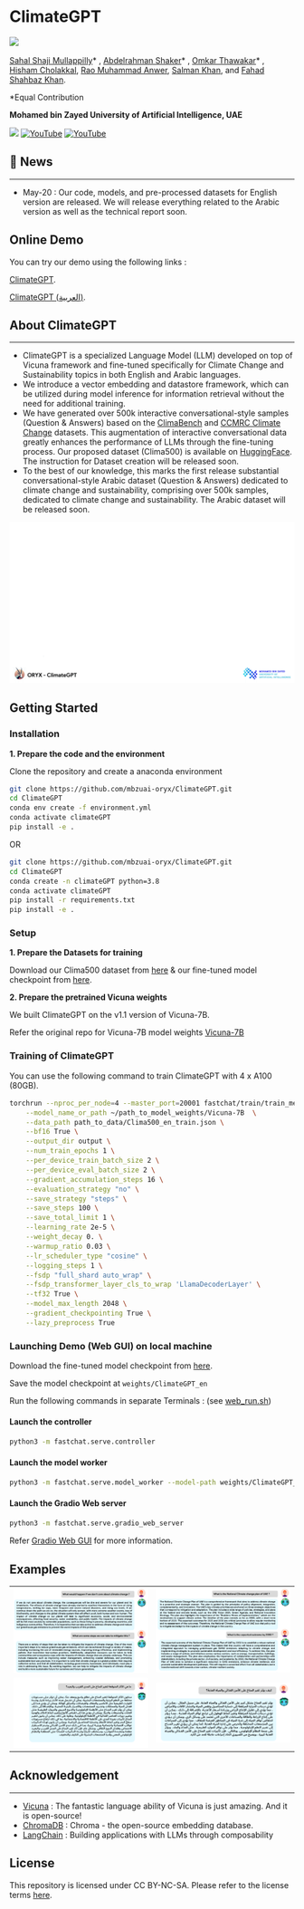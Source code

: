 # ClimateGPT
![](https://i.imgur.com/waxVImv.png)

[Sahal Shaji Mullappilly](https://scholar.google.com/citations?user=LJWxVpUAAAAJ&hl=en)* , [Abdelrahman Shaker](https://amshaker.github.io/)* , [Omkar Thawakar](https://omkarthawakar.github.io/)* , [Hisham Cholakkal](https://scholar.google.com/citations?hl=en&user=bZ3YBRcAAAAJ), [Rao Muhammad Anwer](https://scholar.google.com/citations?hl=en&authuser=1&user=_KlvMVoAAAAJ), [Salman Khan](https://salman-h-khan.github.io/), and [Fahad Shahbaz Khan](https://scholar.google.es/citations?user=zvaeYnUAAAAJ&hl=en). 

*Equal Contribution

**Mohamed bin Zayed University of Artificial Intelligence, UAE**


<a href='#'><img src='https://img.shields.io/badge/Project-Page-Green'></a> [![YouTube](https://badges.aleen42.com/src/youtube.svg)](https://youtu.be/2NKiujOJnqI) [![YouTube](https://badges.aleen42.com/src/youtube.svg)](https://youtu.be/0CGb9jzxV1U)



## :rocket: News
<hr>

+ May-20 : Our code, models, and pre-processed datasets for English version are released. We will release everything related to the Arabic version as well as the technical report soon.


## Online Demo
You can try our demo using the following links :

[ClimateGPT](https://www.ival-mbzuai.com/climategpt-en).

[ClimateGPT (العربية)](https://www.ival-mbzuai.com/climategpt-arabic).


## About ClimateGPT
<hr>

+ ClimateGPT is a specialized Language Model (LLM) developed on top of Vicuna framework and fine-tuned specifically for Climate Change and Sustainability topics in both English and Arabic languages.
+ We introduce a vector embedding and datastore framework, which can be utilized during model inference for information retrieval without the need for additional training.
+ We have generated over 500k interactive conversational-style samples (Question & Answers) based on the [ClimaBench](https://arxiv.org/abs/2301.04253) and [CCMRC Climate Change](https://www.ijcai.org/proceedings/2022/729) datasets. This augmentation of interactive conversational data greatly enhances the performance of LLMs through the fine-tuning process. Our proposed dataset (Clima500) is available on [HuggingFace](https://huggingface.co/datasets/mbzuai-oryx/Clima500/tree/main). The instruction for Dataset creation will be released soon.
+ To the best of our knowledge, this marks the first release substantial conversational-style Arabic dataset (Question & Answers) dedicated to climate change and sustainability, comprising over 500k samples, dedicated to climate change and sustainability. The Arabic dataset will be released soon.

![overview](assets/ClimateGPT_overall.gif)


## Getting Started
### Installation

**1. Prepare the code and the environment**

Clone the repository and create a anaconda environment

```bash
git clone https://github.com/mbzuai-oryx/ClimateGPT.git
cd ClimateGPT
conda env create -f environment.yml
conda activate climateGPT
pip install -e .
```
OR 
```bash
git clone https://github.com/mbzuai-oryx/ClimateGPT.git
cd ClimateGPT
conda create -n climateGPT python=3.8
conda activate climateGPT
pip install -r requirements.txt
pip install -e .
```

### Setup

**1. Prepare the Datasets for training**

Download our Clima500 dataset from [here](https://huggingface.co/datasets/mbzuai-oryx/Clima500/tree/main) & our fine-tuned model checkpoint from [here](https://huggingface.co/mbzuai-oryx/ClimateGPT/tree/main).

**2. Prepare the pretrained Vicuna weights**

We built ClimateGPT on the v1.1 version of Vicuna-7B.
 
Refer the original repo for Vicuna-7B model weights [Vicuna-7B](https://github.com/lm-sys/FastChat#vicuna-7b)


### Training of ClimateGPT 

You can use the following command to train ClimateGPT with 4 x A100 (80GB).
```bash
torchrun --nproc_per_node=4 --master_port=20001 fastchat/train/train_mem.py \
    --model_name_or_path ~/path_to_model_weights/Vicuna-7B  \
    --data_path path_to_data/Clima500_en_train.json \
    --bf16 True \
    --output_dir output \
    --num_train_epochs 1 \
    --per_device_train_batch_size 2 \
    --per_device_eval_batch_size 2 \
    --gradient_accumulation_steps 16 \
    --evaluation_strategy "no" \
    --save_strategy "steps" \
    --save_steps 100 \
    --save_total_limit 1 \
    --learning_rate 2e-5 \
    --weight_decay 0. \
    --warmup_ratio 0.03 \
    --lr_scheduler_type "cosine" \
    --logging_steps 1 \
    --fsdp "full_shard auto_wrap" \
    --fsdp_transformer_layer_cls_to_wrap 'LlamaDecoderLayer' \
    --tf32 True \
    --model_max_length 2048 \
    --gradient_checkpointing True \
    --lazy_preprocess True
```

### Launching Demo (Web GUI) on local machine

Download the fine-tuned model checkpoint from [here](https://huggingface.co/mbzuai-oryx/ClimateGPT/tree/main).

Save the model checkpoint at `weights/ClimateGPT_en`

Run the following commands in separate Terminals : (see [web_run.sh](web_run.sh))

#### Launch the controller
```bash
python3 -m fastchat.serve.controller
```
#### Launch the model worker
```bash
python3 -m fastchat.serve.model_worker --model-path weights/ClimateGPT_en
```
#### Launch the Gradio Web server
```bash
python3 -m fastchat.serve.gradio_web_server
```

Refer [Gradio Web GUI](https://github.com/lm-sys/FastChat#serving-with-web-gui) for more information.

## Examples
  |   |   |
:-------------------------:|:-------------------------:
![example 1](assets/English_example_1.png) |  ![example 2](assets/English_example_2.png)
![example 3](assets/Arabic_example_1.png)  |  ![example 4](assets/Arabic_example_2.png)


## Acknowledgement
<hr>

+ [Vicuna](https://github.com/lm-sys/FastChat) : The fantastic language ability of Vicuna is just amazing. And it is open-source!
+ [ChromaDB](https://github.com/chroma-core/chroma) : Chroma - the open-source embedding database.
+ [LangChain](https://github.com/hwchase17/langchain) : Building applications with LLMs through composability

## License
This repository is licensed under CC BY-NC-SA. Please refer to the license terms [here](https://creativecommons.org/licenses/by-nc-sa/4.0/).
